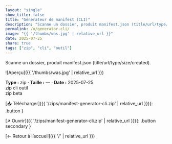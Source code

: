 ```yaml
---
layout: "single"
show_title: false
title: "Générateur de manifest (CLI)"
description: "Scanne un dossier, produit manifest.json (title/url/type/size/created)."
permalink: /o/generator-cli/
image: "{{ '/thumbs/was.jpg' | relative_url }}"
date: 2025-07-25
share: true
tags: ["zip", "cli", "outil"]
---
```



Scanne un dossier, produit manifest.json (title/url/type/size/created).

![Aperçu]({{ '/thumbs/was.jpg' | relative_url }})

<div class="info-box"><strong>Type :</strong> zip · <strong>Taille :</strong> — · <strong>Date :</strong> 2025-07-25</div>

<div class="tags"><span class="tag">zip</span> <span class="tag">cli</span> <span class="tag">outil</span></div>

<div class="badges"><span class="badge">zip</span> <span class="badge">beta</span></div>

[📥 Télécharger]({{ '/zips/manifest-generator-cli.zip' | relative_url }}){: .button }

[↗ Ouvrir]({{ '/zips/manifest-generator-cli.zip' | relative_url }}){: .button secondary }

[← Retour à l’accueil]({{ '/' | relative_url }})
